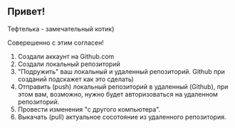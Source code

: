 ## Привет!

Тефтелька - замечательный котик)

Соверешенно с этим согласен!

1. Создали аккаунт на Github.com
2. Создали локальный репозиторий
3. "Подружить" ваш локальный и удаленный репозиторий. Github при созданий подскажет как это сделать)
4. Отправить (push) локальный репозиторий в удаленный (Github), при этом вам, возможно, нужно будет авторизоваться на удаленном репозиторий.
5. Провести изменения "c другого компьютера".
6. Выкачать (pull) актуальное сосотояние из удаленного репозитория.
